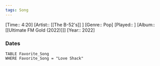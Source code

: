 ```yaml
---
tags: Song  
---
```

[Time:: 4:20]
[Artist:: [[The B-52's]] ]
[Genre:: Pop]
[Played:: ]
[Album:: [[Ultimate FM Gold (2022)]]]
[Year:: 2022]
### Dates
````dataview
TABLE Favorite_Song
WHERE Favorite_Song = "Love Shack"
````